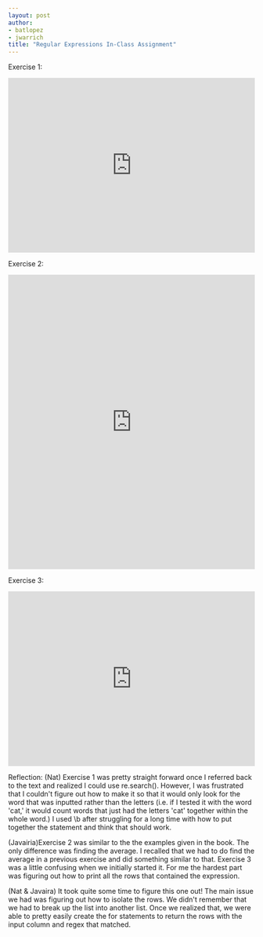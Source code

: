 ```yaml
--- 
layout: post
author: 
- batlopez
- jwarrich
title: "Regular Expressions In-Class Assignment"
---
```


Exercise 1:
<iframe src="https://trinket.io/embed/python3/9c1829d8dc" width="100%" height="356" frameborder="0" marginwidth="0" marginheight="0" allowfullscreen></iframe>

Exercise 2:

<iframe src="https://trinket.io/embed/python/d02b97cbe1" width="100%" height="600" frameborder="0" marginwidth="0" marginheight="0" allowfullscreen></iframe>

Exercise 3: 

<iframe src="https://trinket.io/embed/python3/78be4b0f6f" width="100%" height="356" frameborder="0" marginwidth="0" marginheight="0" allowfullscreen></iframe>

Reflection:
(Nat) Exercise 1 was pretty straight forward once I referred back to the text and realized I could use re.search(). However, I was frustrated that I couldn't figure out how to make it so that it would only look for the word that was inputted rather than the letters (i.e. if I tested it with the word 'cat,' it would count words that just had the letters 'cat' together within the whole word.) I used \\b after struggling for a long time with how to put together the statement and think that should work.


(Javairia)Exercise 2 was similar to the the examples given in the book. The only difference was finding the average. I recalled that we had to do find the average in a previous exercise and did something similar to that. Exercise 3 was a little confusing when we initially started it. For me the hardest part was figuring out how to print all the rows that contained the expression. 

(Nat & Javaira) It took quite some time to figure this one out! The main issue we had was figuring out how to isolate the rows. We didn't remember that we had to break up the list into another list. Once we realized that, we were able to pretty easily create the for statements to return the rows with the input column and regex that matched. 

